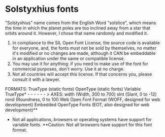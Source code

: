 # Solstyxhius fonts
"Solstyxhius" name comes from the English Word "solstice", which means the time in which the planet poles are too inclined away from a star that orbits around it. However, I chose that name randomly and modified it.
1. In compliance to the SIL Open Font License, the source code is available for everyone, and, the fonts must not be sold by themselves, no matter it's modified or no changes are made, although it CAN be embeddable in an application under the same or compatible license.
2. You may use it for anything: if you need to make use of the font for commercial purposes, don't worry. Use it at no charge.
3. Not all countries will accept this license. If that concerns you, please consult it with a lawyer.

FORMATS:
TrueType (static fonts)
OpenType (static fonts)
Variable TrueType* - - - - - - > AXES:
                                 wdth (Width, 300 to 700)
                                 slnt (Slant, 0 to -12)
                                 rond (Roundness, 0 to 100
Web Open Font Format (WOFF, designed for web development)
Embedded OpenType Fonts (EOT, also designed for web development)**
* Not all applications, browsers or operating systems have support for variable
  fonts.
**Caution: Not all browsers have support for this font format.
